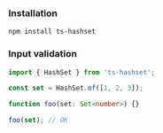 ### Installation

```
npm install ts-hashset
```

### Input validation

```ts
import { HashSet } from 'ts-hashset';

const set = HashSet.of([1, 2, 3]);

function foo(set: Set<number>) {}

foo(set); // OK
```
